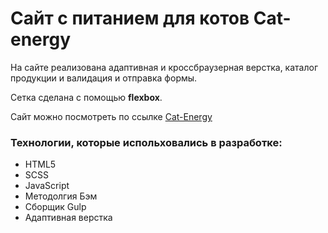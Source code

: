 # Сайт с питанием для котов Cat-energy

На сайте реализована адаптивная и кроссбраузерная верстка, каталог продукции и валидация и отправка формы.

Сетка сделана с помощью **flexbox**.

Сайт можно посмотреть по ссылке [Cat-Energy](https://nadezhdask.github.io/CatEnergy-build/)

### Технологии, которые испольховались в разработке:
- HTML5
- SCSS
- JavaScript
- Методолгия Бэм
- Сборщик Gulp
- Адаптивная верстка

